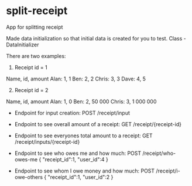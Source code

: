 # split-receipt
App for splitting receipt

Made data initialization so that initial data is created for you to test. Class - DataInitializer

There are two examples:
1. Receipt id = 1

Name, id, amount
Alan: 1, 1
Ben: 2, 2
Chris: 3, 3
Dave: 4, 5

2. Receipt id = 2

Name, id, amount
Alan: 1, 0
Ben: 2, 50 000
Chris: 3, 1 000 000

- Endpoint for input creation: POST /receipt/input
- Endpoint to see overall amount of a receipt: GET /receipt/{receipt-id}
- Endpoint to see everyones total amount to a receipt: GET /receipt/inputs/{receipt-id}
- Endpoint to see who owes me and how much: POST /receipt/who-owes-me
{
    "receipt_id":1,
    "user_id":4
}

- Endpoint to see whom I owe money and how much: POST /receipt/i-owe-others
{
    "receipt_id":1,
    "user_id":2
}
